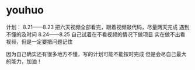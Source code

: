 # youhuo

计划：
8.21——8.23
把六天视频全部看完，跟着视频敲代码，尽量两天完成
遇到不懂的及时问
8.24——8.25
自己试着在不看视频的情况下做项目
实在做不出看视频，但是一定要把问题记住

因为自己确实还有很多地方不懂，写的计划可能不能按时完成
但是会尽自己最大的能力，加油！

